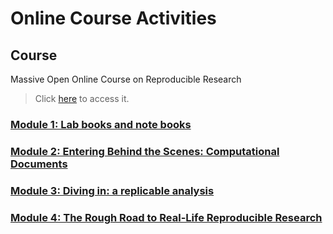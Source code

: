 # Online Course Activities

## Course
Massive Open Online Course on Reproducible Research
> Click [here](https://lms.fun-mooc.fr/courses/course-v1:inria+41016+self-paced/) to access it.

### [Module 1: Lab books and note books](https://github.com/guikk/ScientificMethodology/tree/main/MOOC/Module1)
### [Module 2: Entering Behind the Scenes: Computational Documents](https://github.com/guikk/ScientificMethodology/tree/main/MOOC/Module2)
### [Module 3: Diving in: a replicable analysis](https://github.com/guikk/ScientificMethodology/tree/main/MOOC/Module3)
### [Module 4: The Rough Road to Real-Life Reproducible Research](https://github.com/guikk/ScientificMethodology/tree/main/MOOC/Module4)
